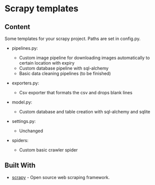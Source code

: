 # Scrapy templates
## Content
Some templates for your scrapy project.
Paths are set in config.py.

- pipelines.py: 
    - Custom image pipeline for downloading images automatically to certain location with expiry
    - Custom database pipeline with sql-alchemy
    - Basic data cleaning pipelines (to be finished)

- exporters.py:
    - Csv exporter that formats the csv and drops blank lines
    
-   model.py:
    - Custom database and table creation with sql-alchemy and sqlite

- settings.py:
    - Unchanged
    
 - spiders:
    - Custom basic crawler spider

## Built With
* [scrapy](https://scrapy.org/) - Open source web scraping framework.



